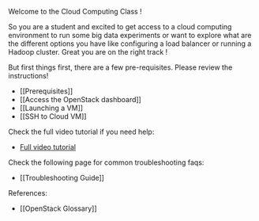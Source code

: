Welcome to the Cloud Computing Class !

So you are a student and excited to get access  to a cloud computing environment to run some big data experiments or want to explore what are the different options you have like configuring a load balancer or running a Hadoop cluster. Great you are on the right track !

But first things first, there are a few pre-requisites. Please review the instructions!

* [[Prerequisites]]
* [[Access the OpenStack dashboard]]
* [[Launching a VM]]
* [[SSH to Cloud VM]]

Check the full video tutorial if you need help:
* [Full video tutorial](https://www.youtube.com/watch?v=9_PbcPV_jEU)

Check the following page for common troubleshooting faqs:  
* [[Troubleshooting Guide]]

References:
* [[OpenStack Glossary]]


